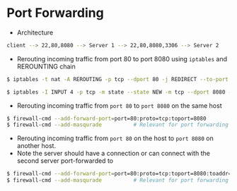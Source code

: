 
# Port Forwarding 
- Architecture

```bash
client --> 22,80,8080 --> Server 1 --> 22,80,8080,3306 --> Server 2
```

- Rerouting incoming traffic from port 80 to port 8080 using `iptables` and REROUNTING chain

```bash
$ iptables -t nat -A REROUTING -p tcp --dport 80 -j REDIRECT --to-port 8080         # Redirect from 80 to 8080

$ iptables -I INPUT 4 -p tcp -m state --state NEW -m tcp --dport 8080 -j ACCEPT            # Open port 8080 for traffic
```
 
- Rerouting incoming traffic from `port 80` to `port 8080` on the same host 

```bash
$ firewall-cmd --add-forward-port=port=80:proto=tcp:toport=8080             # Same host
$ firewall-cmd --add-masqurade          # Relevant for port forwarding
```

- Rerouting incoming traffic from `port 80` on the host to `port 8080` on another host.
- Note the server should have a connection or can connect with the second server port-forwarded to 

```bash
$ firewall-cmd --add-forward-port=port=80:proto=tcp:toport=8080:toaddr=<server-ip>
$ firewall-cmd --add-masqurade          # Relevant for port forwarding

```


